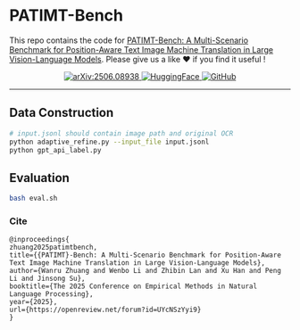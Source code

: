 # PATIMT-Bench


This repo contains the code for [PATIMT-Bench: A Multi-Scenario Benchmark for Position-Aware Text Image Machine Translation in Large Vision-Language Models](https://arxiv.org/abs/2503.04812?context=cs.CV). Please give us a like ❤️ if you find it useful !

<p align="center">
  <a href="" target="_blank">
    <img src="https://img.shields.io/badge/Paper-Arxiv-red?logo=arxiv&style=flat-square" alt="arXiv:2506.08938">
  </a>
  <a href="https://huggingface.co/datasets/quisso/PATIMT-Bench" target="_blank">
    <img src="https://img.shields.io/badge/HuggingFace-Data-yellow?logo=huggingface&style=flat-square" alt="HuggingFace">
  </a>
  <a href="https://github.com/XMUDeepLIT/PATIMT-Bench" target="_blank">
    <img src="https://img.shields.io/badge/GitHub-Project-181717?logo=github&style=flat-square" alt="GitHub">
  </a>
</p>

---


## Data Construction
```bash
# input.jsonl should contain image path and original OCR
python adaptive_refine.py --input_file input.jsonl 
python gpt_api_label.py
```



## Evaluation

```bash
bash eval.sh
```



### Cite
```
@inproceedings{
zhuang2025patimtbench,
title={{PATIMT}-Bench: A Multi-Scenario Benchmark for Position-Aware Text Image Machine Translation in Large Vision-Language Models},
author={Wanru Zhuang and Wenbo Li and Zhibin Lan and Xu Han and Peng Li and Jinsong Su},
booktitle={The 2025 Conference on Empirical Methods in Natural Language Processing},
year={2025},
url={https://openreview.net/forum?id=UYcNSzYyi9}
}
```
